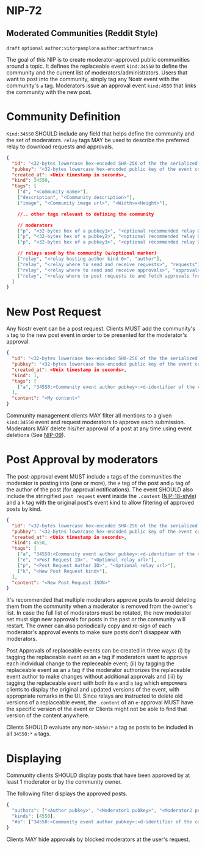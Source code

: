 NIP-72
======

Moderated Communities (Reddit Style)
------------------------------------

`draft` `optional` `author:vitorpamplona` `author:arthurfranca`

The goal of this NIP is to create moderator-approved public communities around a topic. It defines the replaceable event `kind:34550` to define the community and the current list of moderators/administrators. Users that want to post into the community, simply tag any Nostr event with the community's `a` tag. Moderators issue an approval event `kind:4550` that links the community with the new post.

# Community Definition

`Kind:34550` SHOULD include any field that helps define the community and the set of moderators. `relay` tags MAY be used to describe the preferred relay to download requests and approvals.

```json
{
  "id": "<32-bytes lowercase hex-encoded SHA-256 of the the serialized event data>",
  "pubkey": "<32-bytes lowercase hex-encoded public key of the event creator>",
  "created_at": <Unix timestamp in seconds>,
  "kind": 34550,
  "tags": [
    ["d", "<Community name>"],
    ["description", "<Community description>"],
    ["image", "<Community image url>", "<Width>x<Height>"],

    //.. other tags relevant to defining the community

    // moderators
    ["p", "<32-bytes hex of a pubkey1>", "<optional recommended relay URL>", "moderator"],
    ["p", "<32-bytes hex of a pubkey2>", "<optional recommended relay URL>", "moderator"],
    ["p", "<32-bytes hex of a pubkey3>", "<optional recommended relay URL>", "moderator"],

    // relays used by the community (w/optional marker)
    ["relay", "<relay hosting author kind 0>", "author"],
    ["relay", "<relay where to send and receive requests>", "requests"],
    ["relay", "<relay where to send and receive approvals>", "approvals"],
    ["relay", "<relay where to post requests to and fetch approvals from>"]
  ]
}
```

# New Post Request

Any Nostr event can be a post request. Clients MUST add the community's `a` tag to the new post event in order to be presented for the moderator's approval.

```json
{
  "id": "<32-bytes lowercase hex-encoded SHA-256 of the the serialized event data>",
  "pubkey": "<32-bytes lowercase hex-encoded public key of the event creator>",
  "created_at": <Unix timestamp in seconds>,
  "kind": 1,
  "tags": [
    ["a", "34550:<Community event author pubkey>:<d-identifier of the community>", "<Optional relay url>"],
  ],
  "content": "<My content>"
}
```

Community management clients MAY filter all mentions to a given `kind:34550` event and request moderators to approve each submission. Moderators MAY delete his/her approval of a post at any time using event deletions (See [NIP-09](09.md)).

# Post Approval by moderators

The post-approval event MUST include `a` tags of the communities the moderator is posting into (one or more), the `e` tag of the post and `p` tag of the author of the post (for approval notifications). The event SHOULD also include the stringified `post request` event inside the `.content` ([NIP-18-style](18.md)) and a `k` tag with the original post's event kind to allow filtering of approved posts by kind.

```json
{
  "id": "<32-bytes lowercase hex-encoded SHA-256 of the the serialized event data>",
  "pubkey": "<32-bytes lowercase hex-encoded public key of the event creator>",
  "created_at": <Unix timestamp in seconds>,
  "kind": 4550,
  "tags": [
    ["a", "34550:<Community event author pubkey>:<d-identifier of the community>", "<Optional relay url>"],
    ["e", "<Post Request ID>", "<Optional relay url>"],
    ["p", "<Post Request Author ID>", "<Optional relay url>"],
    ["k", "<New Post Request kind>"],
  ],
  "content": "<New Post Request JSON>"
}
```

It's recommended that multiple moderators approve posts to avoid deleting them from the community when a moderator is removed from the owner's list. In case the full list of moderators must be rotated, the new moderator set must sign new approvals for posts in the past or the community will restart. The owner can also periodically copy and re-sign of each moderator's approval events to make sure posts don't disappear with moderators.

Post Approvals of replaceable events can be created in three ways: (i) by tagging the replaceable event as an `e` tag if moderators want to approve each individual change to the repleceable event; (ii) by tagging the replaceable event as an `a` tag if the moderator authorizes the replaceable event author to make changes without additional approvals and (iii) by tagging the replaceable event with both its `e` and `a` tag which empowers clients to display the original and updated versions of the event, with appropriate remarks in the UI. Since relays are instructed to delete old versions of a replaceable event, the `.content` of an `e`-approval MUST have the specific version of the event or Clients might not be able to find that version of the content anywhere.

Clients SHOULD evaluate any non-`34550:*` `a` tag as posts to be included in all `34550:*` `a` tags.

# Displaying

Community clients SHOULD display posts that have been approved by at least 1 moderator or by the community owner.

The following filter displays the approved posts.

```js
{
  "authors": ["<Author pubkey>", "<Moderator1 pubkey>", "<Moderator2 pubkey>", "<Moderator3 pubkey>", ...],
  "kinds": [4550],
  "#a": ["34550:<Community event author pubkey>:<d-identifier of the community>"],
}
```

Clients MAY hide approvals by blocked moderators at the user's request.
